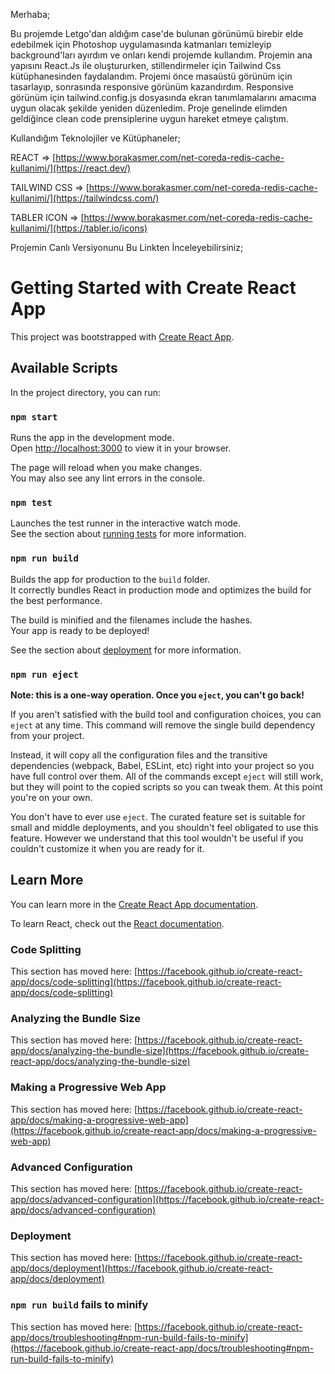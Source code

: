Merhaba;

Bu projemde Letgo'dan aldığım case'de bulunan görünümü birebir elde edebilmek için Photoshop uygulamasında katmanları temizleyip background'ları ayırdım ve onları kendi projemde kullandım. Projemin ana yapısını React.Js ile oluştururken, stillendirmeler için Tailwind Css kütüphanesinden faydalandım. Projemi önce masaüstü görünüm için tasarlayıp, sonrasında responsive görünüm kazandırdım. Responsive görünüm için tailwind.config.js dosyasında ekran tanımlamalarını amacıma uygun olacak şekilde yeniden düzenledim. Proje genelinde elimden geldiğince clean code prensiplerine uygun hareket etmeye çalıştım.

Kullandığım Teknolojiler ve Kütüphaneler;

REACT => [https://www.borakasmer.com/net-coreda-redis-cache-kullanimi/](https://react.dev/) 

TAILWIND CSS => [https://www.borakasmer.com/net-coreda-redis-cache-kullanimi/](https://tailwindcss.com/)

TABLER ICON => [https://www.borakasmer.com/net-coreda-redis-cache-kullanimi/](https://tabler.io/icons)

Projemin Canlı Versiyonunu Bu Linkten İnceleyebilirsiniz;




# Getting Started with Create React App

This project was bootstrapped with [Create React App](https://github.com/facebook/create-react-app).

## Available Scripts

In the project directory, you can run:

### `npm start`

Runs the app in the development mode.\
Open [http://localhost:3000](http://localhost:3000) to view it in your browser.

The page will reload when you make changes.\
You may also see any lint errors in the console.

### `npm test`

Launches the test runner in the interactive watch mode.\
See the section about [running tests](https://facebook.github.io/create-react-app/docs/running-tests) for more information.

### `npm run build`

Builds the app for production to the `build` folder.\
It correctly bundles React in production mode and optimizes the build for the best performance.

The build is minified and the filenames include the hashes.\
Your app is ready to be deployed!

See the section about [deployment](https://facebook.github.io/create-react-app/docs/deployment) for more information.

### `npm run eject`

**Note: this is a one-way operation. Once you `eject`, you can't go back!**

If you aren't satisfied with the build tool and configuration choices, you can `eject` at any time. This command will remove the single build dependency from your project.

Instead, it will copy all the configuration files and the transitive dependencies (webpack, Babel, ESLint, etc) right into your project so you have full control over them. All of the commands except `eject` will still work, but they will point to the copied scripts so you can tweak them. At this point you're on your own.

You don't have to ever use `eject`. The curated feature set is suitable for small and middle deployments, and you shouldn't feel obligated to use this feature. However we understand that this tool wouldn't be useful if you couldn't customize it when you are ready for it.

## Learn More

You can learn more in the [Create React App documentation](https://facebook.github.io/create-react-app/docs/getting-started).

To learn React, check out the [React documentation](https://reactjs.org/).

### Code Splitting

This section has moved here: [https://facebook.github.io/create-react-app/docs/code-splitting](https://facebook.github.io/create-react-app/docs/code-splitting)

### Analyzing the Bundle Size

This section has moved here: [https://facebook.github.io/create-react-app/docs/analyzing-the-bundle-size](https://facebook.github.io/create-react-app/docs/analyzing-the-bundle-size)

### Making a Progressive Web App

This section has moved here: [https://facebook.github.io/create-react-app/docs/making-a-progressive-web-app](https://facebook.github.io/create-react-app/docs/making-a-progressive-web-app)

### Advanced Configuration

This section has moved here: [https://facebook.github.io/create-react-app/docs/advanced-configuration](https://facebook.github.io/create-react-app/docs/advanced-configuration)

### Deployment

This section has moved here: [https://facebook.github.io/create-react-app/docs/deployment](https://facebook.github.io/create-react-app/docs/deployment)

### `npm run build` fails to minify

This section has moved here: [https://facebook.github.io/create-react-app/docs/troubleshooting#npm-run-build-fails-to-minify](https://facebook.github.io/create-react-app/docs/troubleshooting#npm-run-build-fails-to-minify)
